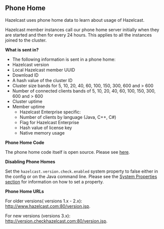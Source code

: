 
## Phone Home

Hazelcast uses phone home data to learn about usage of Hazelcast.

Hazelcast member instances call our phone home server initially when they are started and then for every 24 hours. This applies to all the instances joined to the cluster.

**What is sent in?**

- The following  information is sent in a phone home:
- Hazelcast version
- Local Hazelcast member UUID
- Download ID 
- A hash value of the cluster ID
- Cluster size bands for 5, 10, 20, 40, 60, 100, 150, 300, 600 and > 600
- Number of connected clients bands of 5, 10, 20, 40, 60, 100, 150, 300, 600 and  > 600
- Cluster uptime
- Member uptime
	- Hazelcast Enterprise specific: 
	- Number of clients by language (Java, C++, C#)
	- Flag for Hazelcast Enterprise 
	- Hash value of license key
	- Native memory usage

**Phone Home Code**

The phone home code itself is open source. Please see <a href="https://github.com/hazelcast/hazelcast/blob/master/hazelcast/src/main/java/com/hazelcast/util/VersionCheck.java" target="_blank">here</a>.

**Disabling Phone Homes**

Set the `hazelcast.version.check.enabled` system property to false either in the config or on the Java command line. Please see the [System Properties section](#system-properties) for information on how to set a property. 

**Phone Home URLs**

For older versions( versions 1.x - 2.x): <a href="http://www.hazelcast.com:80/version.jsp" target="_blank">http://www.hazelcast.com:80/version.jsp</a>.

For new versions (versions 3.x): <a href="http://version.checkhazelcast.com:80/version.jsp" target="_blank">http://version.checkhazelcast.com:80/version.jsp</a>.




